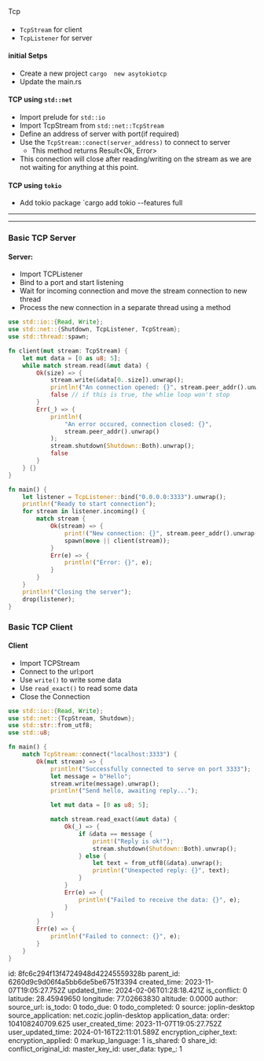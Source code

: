 Tcp 

####
- `TcpStream` for client
- `TcpListener` for server

#### initial Setps
- Create a new project `cargo  new asytokiotcp`
- Update the main.rs



#### TCP using `std::net`
- Import prelude for `std::io`
- Import TcpStream from `std::net::TcpStream`
- Define an address of server with port(if required)
- Use the `TcpStream::conect(server_address)` to connect to server 
	- This method returns Result<Ok, Error>
- This connection will close  after reading/writing on the stream as we are not waiting for anything at this point. 

#### TCP using `tokio`
- Add tokio package `cargo add tokio --features full

* * *
* * *

### Basic TCP Server

#### Server:
- Import TCPListener
- Bind to a port and start listening
- Wait for incoming connection and move the stream connection to new thread
- Process the new connection in a separate thread using a method

```rust
use std::io::{Read, Write};
use std::net::{Shutdown, TcpListener, TcpStream};
use std::thread::spawn;

fn client(mut stream: TcpStream) {
    let mut data = [0 as u8; 5];
    while match stream.read(&mut data) {
        Ok(size) => {
            stream.write(&data[0..size]).unwrap();
            println!("An connection opened: {}", stream.peer_addr().unwrap());
            false // if this is true, the whlie loop won't stop
        }
        Err(_) => {
            println!(
                "An error occured, connection closed: {}",
                stream.peer_addr().unwrap()
            );
            stream.shutdown(Shutdown::Both).unwrap();
            false
        }
    } {}
}

fn main() {
    let listener = TcpListener::bind("0.0.0.0:3333").unwrap();
    println!("Ready to start connection");
    for stream in listener.incoming() {
        match stream {
            Ok(stream) => {
                print!("New connection: {}", stream.peer_addr().unwrap());
                spawn(move || client(stream));
            }
            Err(e) => {
                println!("Error: {}", e);
            }
        }
    }
    println!("Closing the server");
    drop(listener);
}

```


### Basic TCP Client
#### Client
- Import TCPStream
- Connect to the url:port
- Use `write()` to write some data
- Use `read_exact()` to read some data
- Close the Connection

```rust
use std::io::{Read, Write};
use std::net::{TcpStream, Shutdown};
use std::str::from_utf8;
use std::u8;

fn main() {
    match TcpStream::connect("localhost:3333") {
        Ok(mut stream) => {
            println!("Successfully connected to serve on port 3333");
            let message = b"Hello";
            stream.write(message).unwrap();
            println!("Send hello, awaiting reply...");

            let mut data = [0 as u8; 5];

            match stream.read_exact(&mut data) {
                Ok(_) => {
                    if &data == message {
                        print!("Reply is ok!");
                        stream.shutdown(Shutdown::Both).unwrap();
                    } else {
                        let text = from_utf8(&data).unwrap();
                        println!("Unexpected reply: {}", text);
                    }
                }
                Err(e) => {
                    println!("Failed to receive the data: {}", e);
                }
            }
        }
        Err(e) => {
            println!("Failed to connect: {}", e);
        }
    }
}

```


id: 8fc6c294f13f4724948d42245559328b
parent_id: 6260d9c9d06f4a5bb6de5be6751f3394
created_time: 2023-11-07T19:05:27.752Z
updated_time: 2024-02-06T01:28:18.421Z
is_conflict: 0
latitude: 28.45949650
longitude: 77.02663830
altitude: 0.0000
author: 
source_url: 
is_todo: 0
todo_due: 0
todo_completed: 0
source: joplin-desktop
source_application: net.cozic.joplin-desktop
application_data: 
order: 104108240709.625
user_created_time: 2023-11-07T19:05:27.752Z
user_updated_time: 2024-01-16T22:11:01.589Z
encryption_cipher_text: 
encryption_applied: 0
markup_language: 1
is_shared: 0
share_id: 
conflict_original_id: 
master_key_id: 
user_data: 
type_: 1